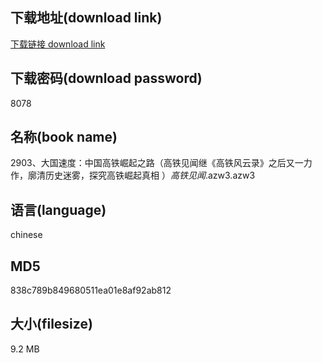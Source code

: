 ## 下载地址(download link)
[下载链接 download link](https://voluble-croquembouche-d321dc.netlify.app/?s=2903%E3%80%81%E5%A4%A7%E5%9B%BD%E9%80%9F%E5%BA%A6%EF%BC%9A%E4%B8%AD%E5%9B%BD%E9%AB%98%E9%93%81%E5%B4%9B%E8%B5%B7%E4%B9%8B%E8%B7%AF%EF%BC%88%E9%AB%98%E9%93%81%E8%A7%81%E9%97%BB%E7%BB%A7%E3%80%8A%E9%AB%98%E9%93%81%E9%A3%8E%E4%BA%91%E5%BD%95%E3%80%8B%E4%B9%8B%E5%90%8E%E5%8F%88%E4%B8%80%E5%8A%9B%E4%BD%9C%EF%BC%8C%E5%BB%93%E6%B8%85%E5%8E%86%E5%8F%B2%E8%BF%B7%E9%9B%BE%EF%BC%8C%E6%8E%A2%E7%A9%B6%E9%AB%98%E9%93%81%E5%B4%9B%E8%B5%B7%E7%9C%9F%E7%9B%B8+%EF%BC%89_%E9%AB%98%E9%93%81%E8%A7%81%E9%97%BB_.azw3)

## 下载密码(download password)
8078

## 名称(book name)
2903、大国速度：中国高铁崛起之路（高铁见闻继《高铁风云录》之后又一力作，廓清历史迷雾，探究高铁崛起真相 ）_高铁见闻_.azw3.azw3

## 语言(language)
chinese

## MD5
838c789b849680511ea01e8af92ab812

## 大小(filesize)
9.2 MB
